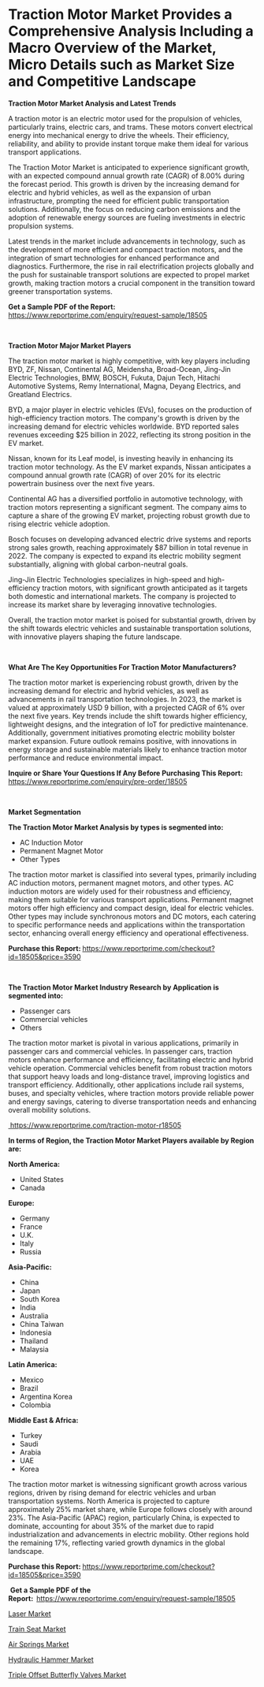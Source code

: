 <p><h1>Traction Motor Market Provides a Comprehensive Analysis Including a Macro Overview of the Market, Micro Details such as Market Size and Competitive Landscape</h1></p><p><strong>Traction Motor Market Analysis and Latest Trends</strong></p>
<p><p>A traction motor is an electric motor used for the propulsion of vehicles, particularly trains, electric cars, and trams. These motors convert electrical energy into mechanical energy to drive the wheels. Their efficiency, reliability, and ability to provide instant torque make them ideal for various transport applications.</p><p>The Traction Motor Market is anticipated to experience significant growth, with an expected compound annual growth rate (CAGR) of 8.00% during the forecast period. This growth is driven by the increasing demand for electric and hybrid vehicles, as well as the expansion of urban infrastructure, prompting the need for efficient public transportation solutions. Additionally, the focus on reducing carbon emissions and the adoption of renewable energy sources are fueling investments in electric propulsion systems.</p><p>Latest trends in the market include advancements in technology, such as the development of more efficient and compact traction motors, and the integration of smart technologies for enhanced performance and diagnostics. Furthermore, the rise in rail electrification projects globally and the push for sustainable transport solutions are expected to propel market growth, making traction motors a crucial component in the transition toward greener transportation systems.</p></p>
<p><strong>Get a Sample PDF of the Report:&nbsp;</strong> <a href="https://www.reportprime.com/enquiry/request-sample/18505?utm_campaign=16&utm_medium=2&utm_source=Github&utm_content=ia&utm_term=19032025&utm_id=traction-motor">https://www.reportprime.com/enquiry/request-sample/18505</a></p>
<p>&nbsp;</p>
<p><strong>Traction Motor Major Market Players</strong></p>
<p><p>The traction motor market is highly competitive, with key players including BYD, ZF, Nissan, Continental AG, Meidensha, Broad-Ocean, Jing-Jin Electric Technologies, BMW, BOSCH, Fukuta, Dajun Tech, Hitachi Automotive Systems, Remy International, Magna, Deyang Electrics, and Greatland Electrics.</p><p>BYD, a major player in electric vehicles (EVs), focuses on the production of high-efficiency traction motors. The company's growth is driven by the increasing demand for electric vehicles worldwide. BYD reported sales revenues exceeding $25 billion in 2022, reflecting its strong position in the EV market.</p><p>Nissan, known for its Leaf model, is investing heavily in enhancing its traction motor technology. As the EV market expands, Nissan anticipates a compound annual growth rate (CAGR) of over 20% for its electric powertrain business over the next five years.</p><p>Continental AG has a diversified portfolio in automotive technology, with traction motors representing a significant segment. The company aims to capture a share of the growing EV market, projecting robust growth due to rising electric vehicle adoption.</p><p>Bosch focuses on developing advanced electric drive systems and reports strong sales growth, reaching approximately $87 billion in total revenue in 2022. The company is expected to expand its electric mobility segment substantially, aligning with global carbon-neutral goals.</p><p>Jing-Jin Electric Technologies specializes in high-speed and high-efficiency traction motors, with significant growth anticipated as it targets both domestic and international markets. The company is projected to increase its market share by leveraging innovative technologies.</p><p>Overall, the traction motor market is poised for substantial growth, driven by the shift towards electric vehicles and sustainable transportation solutions, with innovative players shaping the future landscape.</p></p>
<p>&nbsp;</p>
<p><strong>What Are The Key Opportunities For Traction Motor Manufacturers?</strong></p>
<p><p>The traction motor market is experiencing robust growth, driven by the increasing demand for electric and hybrid vehicles, as well as advancements in rail transportation technologies. In 2023, the market is valued at approximately USD 9 billion, with a projected CAGR of 6% over the next five years. Key trends include the shift towards higher efficiency, lightweight designs, and the integration of IoT for predictive maintenance. Additionally, government initiatives promoting electric mobility bolster market expansion. Future outlook remains positive, with innovations in energy storage and sustainable materials likely to enhance traction motor performance and reduce environmental impact.</p></p>
<p><strong>Inquire or Share Your Questions If Any Before Purchasing This Report:</strong> <a href="https://www.reportprime.com/enquiry/pre-order/18505?utm_campaign=16&utm_medium=2&utm_source=Github&utm_content=ia&utm_term=19032025&utm_id=traction-motor">https://www.reportprime.com/enquiry/pre-order/18505</a></p>
<p>&nbsp;</p>
<p><strong>Market Segmentation</strong></p>
<p><strong>The Traction Motor Market Analysis by types is segmented into:</strong></p>
<p><ul><li>AC Induction Motor</li><li>Permanent Magnet Motor</li><li>Other Types</li></ul></p>
<p><p>The traction motor market is classified into several types, primarily including AC induction motors, permanent magnet motors, and other types. AC induction motors are widely used for their robustness and efficiency, making them suitable for various transport applications. Permanent magnet motors offer high efficiency and compact design, ideal for electric vehicles. Other types may include synchronous motors and DC motors, each catering to specific performance needs and applications within the transportation sector, enhancing overall energy efficiency and operational effectiveness.</p></p>
<p><strong>Purchase this Report:&nbsp;</strong><a href="https://www.reportprime.com/checkout?id=18505&price=3590&utm_campaign=16&utm_medium=2&utm_source=Github&utm_content=ia&utm_term=19032025&utm_id=traction-motor">https://www.reportprime.com/checkout?id=18505&price=3590</a></p>
<p>&nbsp;</p>
<p><strong>The Traction Motor Market Industry Research by Application is segmented into:</strong></p>
<p><ul><li>Passenger cars</li><li>Commercial vehicles</li><li>Others</li></ul></p>
<p><p>The traction motor market is pivotal in various applications, primarily in passenger cars and commercial vehicles. In passenger cars, traction motors enhance performance and efficiency, facilitating electric and hybrid vehicle operation. Commercial vehicles benefit from robust traction motors that support heavy loads and long-distance travel, improving logistics and transport efficiency. Additionally, other applications include rail systems, buses, and specialty vehicles, where traction motors provide reliable power and energy savings, catering to diverse transportation needs and enhancing overall mobility solutions.</p></p>
<p><a href="https://www.reportprime.com/traction-motor-r18505?utm_campaign=16&utm_medium=2&utm_source=Github&utm_content=ia&utm_term=19032025&utm_id=traction-motor">&nbsp;https://www.reportprime.com/traction-motor-r18505</a></p>
<p><strong>In terms of Region, the Traction Motor Market Players available by Region are:</strong></p>
<p>
    <p> <strong> North America: </strong>
        <ul>
            <li>United States</li>
            <li>Canada</li>
        </ul>
        </p> 
    <p> <strong> Europe: </strong>
        <ul>
            <li>Germany</li>
            <li>France</li>
            <li>U.K.</li>
            <li>Italy</li>
            <li>Russia</li>
        </ul>
        </p> 
    <p> <strong> Asia-Pacific: </strong>
        <ul>
            <li>China</li>
            <li>Japan</li>
            <li>South Korea</li>
            <li>India</li>
            <li>Australia</li>
            <li>China Taiwan</li>
            <li>Indonesia</li>
            <li>Thailand</li>
            <li>Malaysia</li>
        </ul>
        </p> 
    <p> <strong> Latin America: </strong>
        <ul>
            <li>Mexico</li>
            <li>Brazil</li>
            <li>Argentina Korea</li>
            <li>Colombia</li>
        </ul>
        </p> 
    <p> <strong> Middle East & Africa: </strong>
        <ul>
            <li>Turkey</li>
            <li>Saudi</li>
            <li>Arabia</li>
            <li>UAE</li>
            <li>Korea</li>
        </ul>
    </p>
    </p>
<p><p>The traction motor market is witnessing significant growth across various regions, driven by rising demand for electric vehicles and urban transportation systems. North America is projected to capture approximately 25% market share, while Europe follows closely with around 23%. The Asia-Pacific (APAC) region, particularly China, is expected to dominate, accounting for about 35% of the market due to rapid industrialization and advancements in electric mobility. Other regions hold the remaining 17%, reflecting varied growth dynamics in the global landscape.</p></p>
<p><strong>Purchase this Report: </strong><a href="https://www.reportprime.com/checkout?id=18505&price=3590&utm_campaign=16&utm_medium=2&utm_source=Github&utm_content=ia&utm_term=19032025&utm_id=traction-motor">https://www.reportprime.com/checkout?id=18505&price=3590</a></p>
<p>&nbsp;<strong>Get a Sample PDF of the Report:&nbsp;&nbsp;</strong><a href="https://www.reportprime.com/enquiry/request-sample/18505?utm_campaign=16&utm_medium=2&utm_source=Github&utm_content=ia&utm_term=19032025&utm_id=traction-motor">https://www.reportprime.com/enquiry/request-sample/18505</a></p>
<p><strong></strong></p>
<p><p><a href="https://github.com/abedlagagica4/Market-Research-Report-List-1/blob/main/laser-market.md?utm_campaign=16&utm_medium=2&utm_source=Github&utm_content=ia&utm_term=19032025&utm_id=traction-motor">Laser Market</a></p><p><a href="https://github.com/norbeludie83/Market-Research-Report-List-1/blob/main/train-seat-market.md?utm_campaign=16&utm_medium=2&utm_source=Github&utm_content=ia&utm_term=19032025&utm_id=traction-motor">Train Seat Market</a></p><p><a href="https://github.com/bholdsfofie/Market-Research-Report-List-1/blob/main/air-springs-market.md?utm_campaign=16&utm_medium=2&utm_source=Github&utm_content=ia&utm_term=19032025&utm_id=traction-motor">Air Springs Market</a></p><p><a href="https://github.com/birbamanan03/Market-Research-Report-List-1/blob/main/hydraulic-hammer-market.md?utm_campaign=16&utm_medium=2&utm_source=Github&utm_content=ia&utm_term=19032025&utm_id=traction-motor">Hydraulic Hammer Market</a></p><p><a href="https://github.com/shirleenfraker87/Market-Research-Report-List-1/blob/main/triple-offset-butterfly-valves-market.md?utm_campaign=16&utm_medium=2&utm_source=Github&utm_content=ia&utm_term=19032025&utm_id=traction-motor">Triple Offset Butterfly Valves Market</a></p></p>